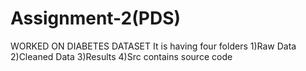 # Assignment-2(PDS)

WORKED ON DIABETES DATASET
It is having four folders
 1)Raw Data
 2)Cleaned Data
 3)Results
 4)Src contains source code

